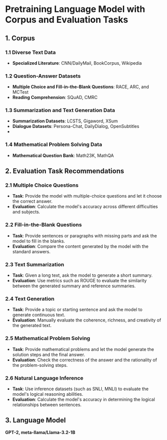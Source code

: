 # Pretraining Language Model with Corpus and Evaluation Tasks

## 1. Corpus

### 1.1 Diverse Text Data
- **Specialized Literature**: CNN/DailyMail, BookCorpus, Wikipedia

### 1.2 Question-Answer Datasets
- **Multiple Choice and Fill-in-the-Blank Questions**: RACE, ARC, and MCTest
- **Reading Comprehension**: SQuAD, CMRC

### 1.3 Summarization and Text Generation Data
- **Summarization Datasets**: LCSTS, Gigaword, XSum
- **Dialogue Datasets**: Persona-Chat, DailyDialog, OpenSubtitles
- 
### 1.4 Mathematical Problem Solving Data
- **Mathematical Question Bank**: Math23K, MathQA

## 2. Evaluation Task Recommendations

### 2.1 Multiple Choice Questions
- **Task**: Provide the model with multiple-choice questions and let it choose the correct answer.
- **Evaluation**: Calculate the model's accuracy across different difficulties and subjects.

### 2.2 Fill-in-the-Blank Questions
- **Task**: Provide sentences or paragraphs with missing parts and ask the model to fill in the blanks.
- **Evaluation**: Compare the content generated by the model with the standard answers.

### 2.3 Text Summarization
- **Task**: Given a long text, ask the model to generate a short summary.
- **Evaluation**: Use metrics such as ROUGE to evaluate the similarity between the generated summary and reference summaries.

### 2.4 Text Generation
- **Task**: Provide a topic or starting sentence and ask the model to generate continuous text.
- **Evaluation**: Manually evaluate the coherence, richness, and creativity of the generated text.

### 2.5 Mathematical Problem Solving
- **Task**: Provide mathematical problems and let the model generate the solution steps and the final answer.
- **Evaluation**: Check the correctness of the answer and the rationality of the problem-solving steps.

### 2.6 Natural Language Inference
- **Task**: Use inference datasets (such as SNLI, MNLI) to evaluate the model's logical reasoning abilities.
- **Evaluation**: Calculate the model's accuracy in determining the logical relationships between sentences.

## 3. Language Model
**GPT-2, meta-llama/Llama-3.2-1B**

